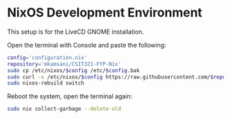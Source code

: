 # NixOS Development Environment

This setup is for the LiveCD GNOME installation.

Open the terminal with Console and paste the following:

```sh
config='configuration.nix'
repository='mkamsani/CSIT321-FYP-Nix'
sudo cp /etc/nixos/$config /etc/$config.bak
sudo curl -o /etc/nixos/$config https://raw.githubusercontent.com/$repository/main/$config
sudo nixos-rebuild switch
```

Reboot the system, open the terminal again:

```sh
sudo nix collect-garbage --delete-old
```
